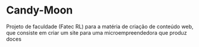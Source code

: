 # Candy-Moon
Projeto de faculdade (Fatec RL) para a matéria de criação de conteúdo web, que consiste em criar um site para uma microempreendedora que produz doces
